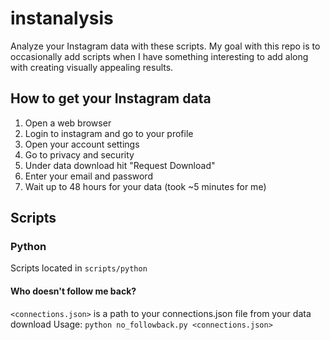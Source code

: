 # instanalysis
Analyze your Instagram data with these scripts.
My goal with this repo is to occasionally add scripts when I have something interesting to add along with creating visually appealing results.

## How to get your Instagram data
1. Open a web browser
2. Login to instagram and go to your profile
3. Open your account settings
4. Go to privacy and security
5. Under data download hit "Request Download"
6. Enter your email and password
7. Wait up to 48 hours for your data (took ~5 minutes for me)

## Scripts
### Python
Scripts located in `scripts/python`

#### Who doesn't follow me back?
`<connections.json>` is a path to your connections.json file from your data download
Usage: `python no_followback.py <connections.json>`
